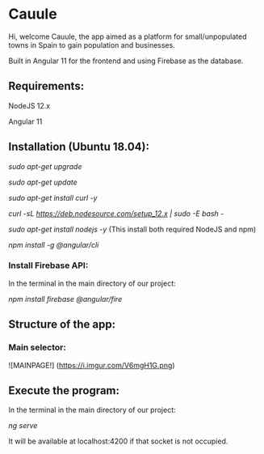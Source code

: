 # Cauule

Hi, welcome Cauule, the app aimed as a platform for small/unpopulated towns in Spain to gain population and businesses.

Built in Angular 11 for the frontend and using Firebase as the database.


## Requirements:

NodeJS 12.x

Angular 11


## Installation (Ubuntu 18.04):

*sudo apt-get upgrade*

*sudo apt-get update*

*sudo apt-get install curl -y*

*curl -sL https://deb.nodesource.com/setup_12.x | sudo -E bash -*

*sudo apt-get install nodejs -y*   (This install both required NodeJS and npm)

*npm install -g @angular/cli*

### Install Firebase API:

In the terminal in the main directory of our project:

*npm install firebase @angular/fire*



## Structure of the app:

### Main selector:

![MAINPAGE!] (https://i.imgur.com/V6mgH1G.png)



## Execute the program:

In the terminal in the main directory of our project:

*ng serve*

It will be available at localhost:4200 if that socket is not occupied.

